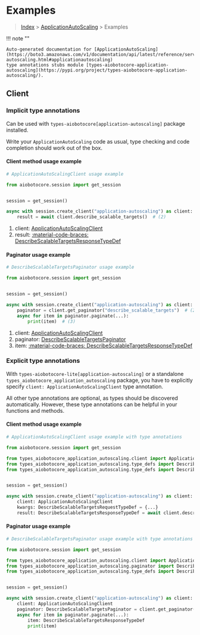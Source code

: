 # Examples

> [Index](../README.md) > [ApplicationAutoScaling](./README.md) > Examples

!!! note ""

    Auto-generated documentation for [ApplicationAutoScaling](https://boto3.amazonaws.com/v1/documentation/api/latest/reference/services/application-autoscaling.html#applicationautoscaling)
    type annotations stubs module [types-aiobotocore-application-autoscaling](https://pypi.org/project/types-aiobotocore-application-autoscaling/).

## Client

### Implicit type annotations

Can be used with `types-aiobotocore[application-autoscaling]` package installed.

Write your `ApplicationAutoScaling` code as usual,
type checking and code completion should work out of the box.



#### Client method usage example

```python
# ApplicationAutoScalingClient usage example

from aiobotocore.session import get_session


session = get_session()

async with session.create_client("application-autoscaling") as client:  # (1)
    result = await client.describe_scalable_targets()  # (2)
```

1. client: [ApplicationAutoScalingClient](./client.md)
2. result: [:material-code-braces: DescribeScalableTargetsResponseTypeDef](./type_defs.md#describescalabletargetsresponsetypedef)



#### Paginator usage example

```python
# DescribeScalableTargetsPaginator usage example

from aiobotocore.session import get_session


session = get_session()

async with session.create_client("application-autoscaling") as client:  # (1)
    paginator = client.get_paginator("describe_scalable_targets")  # (2)
    async for item in paginator.paginate(...):
        print(item)  # (3)
```

1. client: [ApplicationAutoScalingClient](./client.md)
2. paginator: [DescribeScalableTargetsPaginator](./paginators.md#describescalabletargetspaginator)
3. item: [:material-code-braces: DescribeScalableTargetsResponseTypeDef](./type_defs.md#describescalabletargetsresponsetypedef)




### Explicit type annotations

With `types-aiobotocore-lite[application-autoscaling]`
or a standalone `types_aiobotocore_application_autoscaling` package, you have to explicitly specify
`client: ApplicationAutoScalingClient` type annotation.

All other type annotations are optional, as types should be discovered automatically.
However, these type annotations can be helpful in your functions and methods.


#### Client method usage example

```python
# ApplicationAutoScalingClient usage example with type annotations

from aiobotocore.session import get_session

from types_aiobotocore_application_autoscaling.client import ApplicationAutoScalingClient
from types_aiobotocore_application_autoscaling.type_defs import DescribeScalableTargetsResponseTypeDef
from types_aiobotocore_application_autoscaling.type_defs import DescribeScalableTargetsRequestTypeDef


session = get_session()

async with session.create_client("application-autoscaling") as client:
    client: ApplicationAutoScalingClient
    kwargs: DescribeScalableTargetsRequestTypeDef = {...}
    result: DescribeScalableTargetsResponseTypeDef = await client.describe_scalable_targets(**kwargs)
```



#### Paginator usage example

```python
# DescribeScalableTargetsPaginator usage example with type annotations

from aiobotocore.session import get_session

from types_aiobotocore_application_autoscaling.client import ApplicationAutoScalingClient
from types_aiobotocore_application_autoscaling.paginator import DescribeScalableTargetsPaginator
from types_aiobotocore_application_autoscaling.type_defs import DescribeScalableTargetsResponseTypeDef


session = get_session()

async with session.create_client("application-autoscaling") as client:
    client: ApplicationAutoScalingClient
    paginator: DescribeScalableTargetsPaginator = client.get_paginator("describe_scalable_targets")
    async for item in paginator.paginate(...):
        item: DescribeScalableTargetsResponseTypeDef
        print(item)
```


